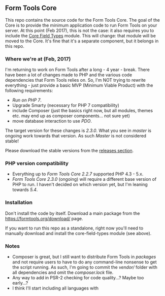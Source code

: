 ## Form Tools Core

This repo contains the source code for the Form Tools Core. The goal of the Core is to provide the minimum application
code to run Form Tools on your server. At this point (Feb 2017), this is not the case: it also requires you to include
the [Core Field Types](https://github.com/formtools/module-core_field_types) module. This will change: that module 
will be moved to the Core. It's fine that it's a separate component, but it belongs in this repo.


### Where we're at (Feb, 2017)

I'm returning to work on Form Tools after a long - 4 year - break. There have been a lot of changes made to PHP and
the various code dependencies that Form Tools relies on. So, I'm NOT trying to rewrite everything - just provide a 
basic MVP (Minimum Viable Product) with the following requirements:

- *Run on PHP 7*.
- Upgrade Smarty (necessary for PHP 7 compatibility)
- include Composer (just the basics right now, but all modules, themes etc. may end up as composer 
components... not sure yet)
- move database interaction to use *PDO*.

The target version for these changes is *2.3.0*. What you see in *master* is ongoing work towards that version.
As such _Master_ is not considered stable!
 
Please download the stable versions from the [releases section](https://github.com/formtools/core/releases). 


### PHP version compatibility

- Everything up to *Form Tools Core 2.2.7* supported PHP 4.3 - 5.x.
- *Form Tools Core 2.3.0* (ongoing) will require a different base version of PHP to run. I haven't decided on which 
version yet, but I'm leaning towards *5.4*.


### Installation

Don't install the code by itself. Download a main package from the https://formtools.org/download/ page. 

If you want to run this repo as a standalone, right now you'll need to manually download and install the core-field-types 
module (see above).


### Notes

- Composer is great, but I still want to distribute Form Tools in _packages_ and not require users to have to do any 
command-line nonsense to get the script running.  As such, I'm going to commit the _vendor/_ folder with all dependencies
and omit the _composer.lock_ file.
- Any way to add in PSR-2 checking for code quality...? Maybe too early...? 
- I think I'll start including all languages with 
